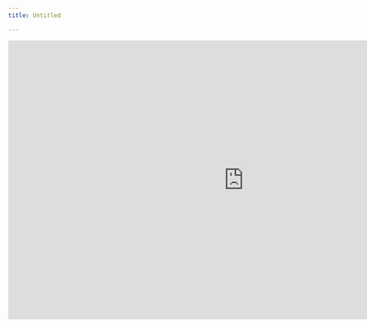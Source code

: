 ```yaml
---
title: Untitled

---
```


<iframe src="https://docs.google.com/presentation/d/e/2PACX-1vRlwW-XIzVgkCi2F9cPvcdP2hAqQN5mpeBqoj6d04_Qn2Nq5_ijxlgDTZBUA0Xecw/embed?start=false&loop=true&delayms=3000" frameborder="0" width="960" height="569" allowfullscreen="true" mozallowfullscreen="true" webkitallowfullscreen="true"></iframe>